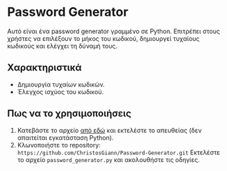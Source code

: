 # Password Generator

Αυτό είναι ένα password generator γραμμένο σε Python. Επιτρέπει στους χρήστες να επιλέξουν το μήκος του κωδικού, δημιουργεί τυχαίους κωδικούς και ελέγχει τη δύναμή τους.

## Χαρακτηριστικά
- Δημιουργία τυχαίων κωδικών.
- Έλεγχος ισχύος του κωδικού.

## Πως να το χρησιμοποιήσεις
1. Κατεβάστε το αρχείο [από εδώ](https://drive.google.com/file/d/1aU9zKeK_cZrKGb8hWkheLn5w6I9l-kRW/view?usp=drive_link) και εκτελέστε το απευθείας (δεν απαιτείται εγκατάσταση Python).
2. Κλωνοποιήστε το repository:  
   `https://github.com/ChristosGiann/Password-Generator.git`
   Εκτελέστε το αρχείο `password_generator.py` και ακολουθήστε τις οδηγίες.

